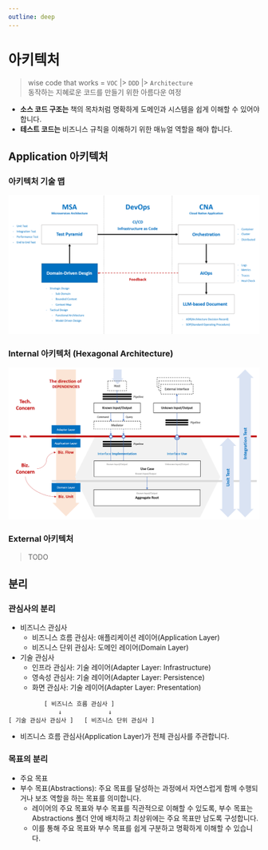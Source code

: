 ```yaml
---
outline: deep
---
```


# 아키텍처

> wise code that works = `VOC` |> `DDD` |> `Architecture`  
> 동작하는 지혜로운 코드를 만들기 위한 아름다운 여정

- **소스 코드 구조는** 책의 목차처럼 명확하게 도메인과 시스템을 쉽게 이해할 수 있어야 합니다.
- **테스트 코드는** 비즈니스 규칙을 이해하기 위한 매뉴얼 역할을 해야 합니다.

## Application 아키텍처

### 아키텍처 기술 맵
![](./../../.images/ArchitectureTechMap.png)

### Internal 아키텍처 (Hexagonal Architecture)
![hexagonal architecture](./ch03-internal-architecture/.images/Architecture.Internal.Hexagonal.png)

### External 아키텍처
> TODO

## 분리
### 관심사의 분리
- 비즈니스 관심사
  - 비즈니스 흐름 관심사: 애플리케이션 레이어(Application Layer)
  - 비즈니스 단위 관심사: 도메인 레이어(Domain Layer)
- 기술 관심사
  - 인프라 관심사: 기술 레이어(Adapter Layer: Infrastructure)
  - 영속성 관심사: 기술 레이어(Adapter Layer: Persistence)
  - 화면 관심사: 기술 레이어(Adapter Layer: Presentation)

```
          [ 비즈니스 흐름 관심사 ]
              ↓             ↓
[ 기술 관심사 관심사 ]   [ 비즈니스 단위 관심사 ]
```
- 비즈니스 흐름 관심사(Application Layer)가 전체 관심사를 주관합니다.

### 목표의 분리
- 주요 목표
- 부수 목표(Abstractions): 주요 목표를 달성하는 과정에서 자연스럽게 함께 수행되거나 보조 역할을 하는 목표를 의미합니다.
  - 레이어의 주요 목표와 부수 목표를 직관적으로 이해할 수 있도록, 부수 목표는 Abstractions 폴더 안에 배치하고 최상위에는 주요 목표만 남도록 구성합니다.
  - 이를 통해 주요 목표와 부수 목표를 쉽게 구분하고 명확하게 이해할 수 있습니다.
